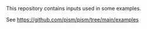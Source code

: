 This repository contains inputs used in some examples.

See https://github.com/pism/pism/tree/main/examples
